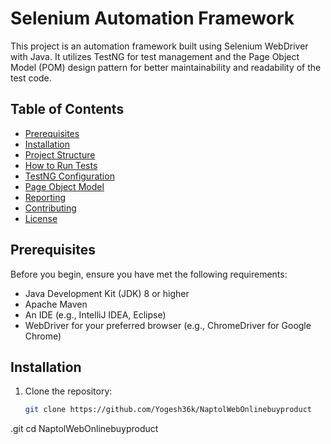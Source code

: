 # Selenium Automation Framework

This project is an automation framework built using Selenium WebDriver with Java. It utilizes TestNG for test management and the Page Object Model (POM) design pattern for better maintainability and readability of the test code.

## Table of Contents

- [Prerequisites](#prerequisites)
- [Installation](#installation)
- [Project Structure](#project-structure)
- [How to Run Tests](#how-to-run-tests)
- [TestNG Configuration](#testng-configuration)
- [Page Object Model](#page-object-model)
- [Reporting](#reporting)
- [Contributing](#contributing)
- [License](#license)

## Prerequisites

Before you begin, ensure you have met the following requirements:

- Java Development Kit (JDK) 8 or higher
- Apache Maven
- An IDE (e.g., IntelliJ IDEA, Eclipse)
- WebDriver for your preferred browser (e.g., ChromeDriver for Google Chrome)

## Installation

1. Clone the repository:
   ```bash
   git clone https://github.com/Yogesh36k/NaptolWebOnlinebuyproduct
.git
   cd NaptolWebOnlinebuyproduct
